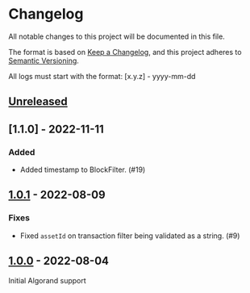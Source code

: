 # Changelog
All notable changes to this project will be documented in this file.

The format is based on [Keep a Changelog](https://keepachangelog.com/en/1.0.0/),
and this project adheres to [Semantic Versioning](https://semver.org/spec/v2.0.0.html).

All logs must start with the format: [x.y.z] - yyyy-mm-dd

## [Unreleased]

## [1.1.0] - 2022-11-11
### Added
- Added timestamp to BlockFilter. (#19)

## [1.0.1] - 2022-08-09
### Fixes
- Fixed `assetId` on transaction filter being validated as a string. (#9)

## [1.0.0] - 2022-08-04

Initial Algorand support

[Unreleased]: https://github.com/subquery/subql/compare/common-algorand/v1.0.1...HEAD
[1.0.1]: https://github.com/subquery/subql/compare/common-algorand/v1.0.0...common-algorand/v1.0.1
[1.0.0]: https://github.com/subquery/subql/compare/common-algorand/v1.0.0
